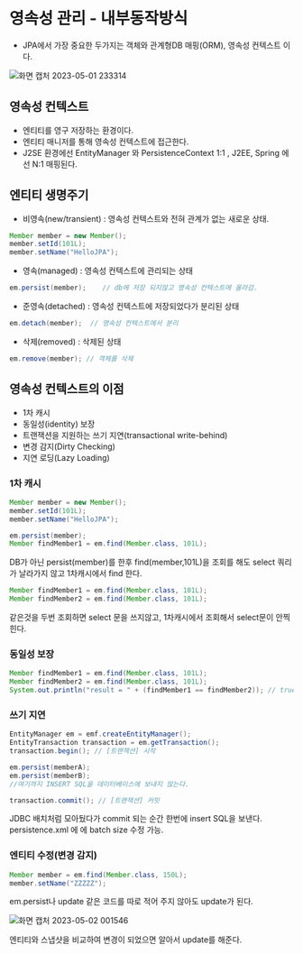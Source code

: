 # 영속성 관리 - 내부동작방식

- JPA에서 가장 중요한 두가지는 객체와 관계형DB 매핑(ORM), 영속성 컨텍스트 이다.

![화면 캡처 2023-05-01 233314](https://user-images.githubusercontent.com/48784785/235471401-bb7c0e41-da68-409b-9dfe-cb98988498b2.png)

## 영속성 컨텍스트

- 엔티티를 영구 저장하는 환경이다.
- 엔티티 매니저를 통해 영속성 컨텍스트에 접근한다.
- J2SE 환경에선 EntityManager 와 PersistenceContext 1:1 , J2EE, Spring 에선 N:1 매핑된다.

## 엔티티 생명주기

- 비영속(new/transient) : 영속성 컨텍스트와 전혀 관계가 없는 새로운 상태.
```java
Member member = new Member();
member.setId(101L);
member.setName("HelloJPA");
```

- 영속(managed) : 영속성 컨텍스트에 관리되는 상태
 ```java
 em.persist(member);    // db에 저장 되지않고 영속성 컨텍스트에 올라감.
 ```
 
- 준영속(detached) : 영속성 컨텍스트에 저장되었다가 분리된 상태
```java
em.detach(member);  // 영속성 컨텍스트에서 분리
```

- 삭제(removed) : 삭제된 상태
```java
em.remove(member); // 객체를 삭제
```

## 영속성 컨텍스트의 이점
- 1차 캐시
- 동일성(identity) 보장
- 트랜잭션을 지원하는 쓰기 지연(transactional write-behind)
- 변경 감지(Dirty Checking)
- 지연 로딩(Lazy Loading)

### 1차 캐시
```java
Member member = new Member();
member.setId(101L);
member.setName("HelloJPA");

em.persist(member);
Member findMember1 = em.find(Member.class, 101L);
```
DB가 아닌 persist(member)를 한후 find(member,101L)을 조회를 해도 select 쿼리가 날라가지 않고 1차캐시에서 find 한다.
```java
Member findMember1 = em.find(Member.class, 101L);
Member findMember2 = em.find(Member.class, 101L);
```
같은것을 두번 조회하면 select 문을 쓰지않고, 1차캐시에서 조회해서 select문이 안찍힌다.

### 동일성 보장
```java
Member findMember1 = em.find(Member.class, 101L);
Member findMember2 = em.find(Member.class, 101L);
System.out.println("result = " + (findMember1 == findMember2)); // true 
```

### 쓰기 지연
```java
EntityManager em = emf.createEntityManager();
EntityTransaction transaction = em.getTransaction();
transaction.begin(); // [트랜잭션] 시작

em.persist(memberA);
em.persist(memberB);
//여기까지 INSERT SQL을 데이터베이스에 보내지 않는다.

transaction.commit(); // [트랜잭션] 커밋
```
JDBC 배치처럼 모아뒀다가 commit 되는 순간 한번에 insert SQL을 보낸다.
persistence.xml 에 <property name="hibernate.jdbc.batch_size" value="10"/> 에 batch size 수정 가능.

### 엔티티 수정(변경 감지)
```java
Member member = em.find(Member.class, 150L);
member.setName("ZZZZZ");
```
em.persist나 update 같은 코드를 따로 적어 주지 않아도 update가 된다.

![화면 캡처 2023-05-02 001546](https://user-images.githubusercontent.com/48784785/235475248-394d0797-f830-4773-b77e-f55a4ea61c63.png)

엔티티와 스냅샷을 비교하여 변경이 되었으면 알아서 update를 해준다.











